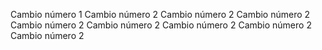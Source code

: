 Cambio número 1
Cambio número 2
Cambio número 2
Cambio número 2
Cambio número 2
Cambio número 2
Cambio número 2
Cambio número 2
Cambio número 2
